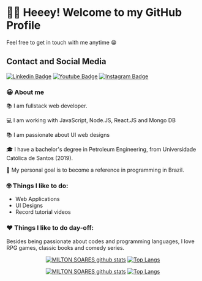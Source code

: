 # 👋🏼 Heeey! Welcome to my GitHub Profile

Feel free to get in touch with me anytime 😁

## Contact and Social Media
[![Linkedin Badge](https://img.shields.io/badge/linkedin-%230077B5.svg?&style=for-the-badge&logo=linkedin&logoColor=white&link=https://www.linkedin.com/in/soaresmilton/)](https://www.linkedin.com/in/soaresmilton/)
[![Youtube Badge](https://img.shields.io/badge/youtube-%23FF0000.svg?&style=for-the-badge&logo=youtube&logoColor=white)](https://www.youtube.com/channel/UCMsbUh0LDOMQCTBdBXwkFiQ/)
[![Instagram Badge](https://img.shields.io/badge/instagram-%23E4405F.svg?&style=for-the-badge&logo=instagram&logoColor=white&link=https://www.instagram.com/soaresmiltinho/)](https://www.instagram.com/soaresmiltinho/)


### 😀 About me 
📚 I am fullstack web developer.

💻 I am working with JavaScript, Node.JS, React.JS and Mongo DB

📚 I am passionate about UI web designs 

🎓 I have a bachelor's degree in Petroleum Engineering, from Universidade Católica de Santos (2019).

🎯 My personal goal is to become a reference in programming in Brazil.

### 🤓 Things I like to do:
- Web Applications
- UI Designs
- Record tutorial videos

### ❤ Things I like to do day-off:
Besides being passionate about codes and programming languages, I love RPG games, classic books and comedy series.


<div align="center" >
  
[![MILTON SOARES github stats](https://github-readme-stats.vercel.app/api?username=soaresmilton&show_icons=true&theme=radical&bg_color=30,0d0d0d,191919&title_color=fff&text_color=fff&icon_color=79ff97)](https://github.com/anuraghazra/github-readme-stats)
[![Top Langs](https://github-readme-stats.vercel.app/api/top-langs/?username=soaresmilton&layout=compact&theme=radical&bg_color=30,0d0d0d,191919&title_color=fff&text_color=fff&icon_color=79ff97)](https://github.com/anuraghazra/github-readme-stats)
  
  [![MILTON SOARES github stats](https://github-readme-stats.vercel.app/api?username=soaresmilton&show_icons=true&theme=tokyonight)](https://github.com/anuraghazra/github-readme-stats)
[![Top Langs](https://github-readme-stats.vercel.app/api/top-langs/?username=soaresmilton&layout=compact&theme=tokyonight)](https://github.com/anuraghazra/github-readme-stats)

</div>

